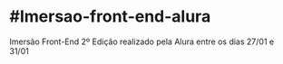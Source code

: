 # #Imersao-front-end-alura
 Imersão Front-End 2º Edição realizado pela Alura entre os dias 27/01 e 31/01 
